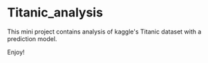 # Titanic_analysis
This mini project contains analysis of kaggle's Titanic dataset with a prediction model.

Enjoy!
